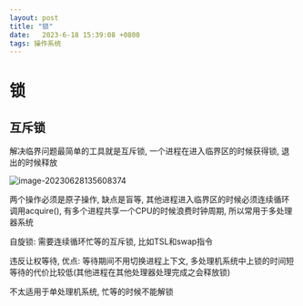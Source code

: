 ```yaml
---
layout: post
title: "锁" 
date:   2023-6-18 15:39:08 +0800
tags: 操作系统
---
```


# 锁

## 互斥锁

解决临界问题最简单的工具就是互斥锁, 一个进程在进入临界区的时候获得锁, 退出的时候释放

![image-20230628135608374](https://picture-01-1316374204.cos.ap-beijing.myqcloud.com/image/202408242258369.png)

两个操作必须是原子操作, 缺点是盲等, 其他进程进入临界区的时候必须连续循环调用acquire(), 有多个进程共享一个CPU的时候浪费时钟周期, 所以常用于多处理器系统

自旋锁: 需要连续循环忙等的互斥锁, 比如TSL和swap指令

违反让权等待, 优点: 等待期间不用切换进程上下文, 多处理机系统中上锁的时间短等待的代价比较低(其他进程在其他处理器处理完成之会释放锁)

不太适用于单处理机系统, 忙等的时候不能解锁











